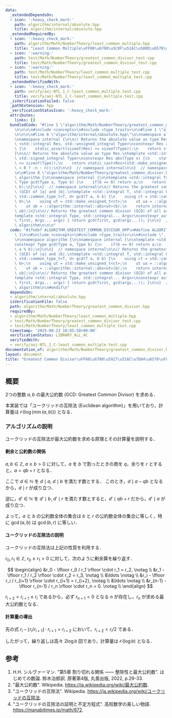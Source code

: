 ```yaml
---
data:
  _extendedDependsOn:
  - icon: ':heavy_check_mark:'
    path: algorithm/internal/absolute.hpp
    title: algorithm/internal/absolute.hpp
  _extendedRequiredBy:
  - icon: ':heavy_check_mark:'
    path: algorithm/Math/NumberTheory/least_common_multiple.hpp
    title: "Least Common Multiple\uFF08\u6700\u5C0F\u516C\u500D\u6570\uFF09"
  - icon: ':warning:'
    path: test/Math/NumberTheory/greatest_common_divisor_test.cpp
    title: test/Math/NumberTheory/greatest_common_divisor_test.cpp
  - icon: ':warning:'
    path: test/Math/NumberTheory/least_common_multiple_test.cpp
    title: test/Math/NumberTheory/least_common_multiple_test.cpp
  _extendedVerifiedWith:
  - icon: ':heavy_check_mark:'
    path: verify/aoj-NTL_1_C-least_common_multiple.test.cpp
    title: verify/aoj-NTL_1_C-least_common_multiple.test.cpp
  _isVerificationFailed: false
  _pathExtension: hpp
  _verificationStatusIcon: ':heavy_check_mark:'
  attributes:
    links: []
  bundledCode: "#line 1 \"algorithm/Math/NumberTheory/greatest_common_divisor.hpp\"\
    \n\n\n\n#include <concepts>\n#include <type_traits>\n\n#line 1 \"algorithm/internal/absolute.hpp\"\
    \n\n\n\n#line 6 \"algorithm/internal/absolute.hpp\"\n\nnamespace algorithm {\n\
    \nnamespace internal {\n\n// Returns the absolute value as type Res.\ntemplate\
    \ <std::integral Res, std::unsigned_integral Type>\nconstexpr Res abs(Type n)\
    \ {\n    static_assert(sizeof(Res) >= sizeof(Type));\n    return static_cast<Res>(n);\n\
    }\n\n// Returns the absolute value as type Res.\ntemplate <std::integral Res,\
    \ std::signed_integral Type>\nconstexpr Res abs(Type n) {\n    static_assert(sizeof(Res)\
    \ >= sizeof(Type));\n    return static_cast<Res>(std::make_unsigned_t<Type>(n\
    \ < 0 ? -n : n));\n}\n\n}  // namespace internal\n\n}  // namespace algorithm\n\
    \n\n#line 8 \"algorithm/Math/NumberTheory/greatest_common_divisor.hpp\"\n\nnamespace\
    \ algorithm {\n\nnamespace internal {\n\ntemplate <std::integral Type>\nconstexpr\
    \ Type gcd(Type a, Type b) {\n    if(b == 0) return a;\n    return gcd(b, a %\
    \ b);\n}\n\n}  // namespace internal\n\n// Returns the greatest common divisor\
    \ (GCD) of |a| and |b|.\ntemplate <std::integral T, std::integral U>\nconstexpr\
    \ std::common_type_t<T, U> gcd(T a, U b) {\n    using ct = std::common_type_t<T,\
    \ U>;\n    using ut = std::make_unsigned_t<ct>;\n    ut ua = ::algorithm::internal::abs<ut>(a);\n\
    \    ut ub = ::algorithm::internal::abs<ut>(b);\n    return internal::gcd(ua,\
    \ ub);\n}\n\n// Returns the greatest common divisor (GCD) of all arguments.\n\
    template <std::integral Type, std::integral... Args>\nconstexpr auto gcd(Type\
    \ first, Args... args) { return gcd(first, gcd(args...)); }\n\n}  // namespace\
    \ algorithm\n\n\n"
  code: "#ifndef ALGORITHM_GREATEST_COMMON_DIVISOR_HPP\n#define ALGORITHM_GREATEST_COMMON_DIVISOR_HPP\
    \ 1\n\n#include <concepts>\n#include <type_traits>\n\n#include \"../../internal/absolute.hpp\"\
    \n\nnamespace algorithm {\n\nnamespace internal {\n\ntemplate <std::integral Type>\n\
    constexpr Type gcd(Type a, Type b) {\n    if(b == 0) return a;\n    return gcd(b,\
    \ a % b);\n}\n\n}  // namespace internal\n\n// Returns the greatest common divisor\
    \ (GCD) of |a| and |b|.\ntemplate <std::integral T, std::integral U>\nconstexpr\
    \ std::common_type_t<T, U> gcd(T a, U b) {\n    using ct = std::common_type_t<T,\
    \ U>;\n    using ut = std::make_unsigned_t<ct>;\n    ut ua = ::algorithm::internal::abs<ut>(a);\n\
    \    ut ub = ::algorithm::internal::abs<ut>(b);\n    return internal::gcd(ua,\
    \ ub);\n}\n\n// Returns the greatest common divisor (GCD) of all arguments.\n\
    template <std::integral Type, std::integral... Args>\nconstexpr auto gcd(Type\
    \ first, Args... args) { return gcd(first, gcd(args...)); }\n\n}  // namespace\
    \ algorithm\n\n#endif\n"
  dependsOn:
  - algorithm/internal/absolute.hpp
  isVerificationFile: false
  path: algorithm/Math/NumberTheory/greatest_common_divisor.hpp
  requiredBy:
  - algorithm/Math/NumberTheory/least_common_multiple.hpp
  - test/Math/NumberTheory/greatest_common_divisor_test.cpp
  - test/Math/NumberTheory/least_common_multiple_test.cpp
  timestamp: '2025-08-23 10:05:58+00:00'
  verificationStatus: LIBRARY_ALL_AC
  verifiedWith:
  - verify/aoj-NTL_1_C-least_common_multiple.test.cpp
documentation_of: algorithm/Math/NumberTheory/greatest_common_divisor.hpp
layout: document
title: "Greatest Common Divisor\uFF08\u6700\u5927\u516C\u7D04\u6570\uFF09"
---
```



## 概要

2つの整数 $a, b$ の最大公約数 (GCD: Greatest Common Divisor) を求める．

本実装では「ユークリッドの互除法 (Euclidean algorithm)」を用いており，計算量は $\mathcal{O}(\log(\min(a,b)))$ となる．

### アルゴリズムの説明

ユークリッドの互除法が最大公約数を求める原理とその計算量を説明する．

#### 剰余と公約数の関係

$a, b \in \mathbb{Z}, \ a \geq b > 0$ に対して，$a$ を $b$ で割ったときの商を $q$，余りを $r$ とすると，$a = qb + r$ となる．

ここで $d \in \mathbb{N}$ を $d \mid a, \ d \mid b$ を満たす数とする．
このとき，$d \mid a-qb$ となるから，$d \mid r$ が成り立つ．

逆に，$d' \in \mathbb{N}$ を $d' \mid b, \ d' \mid r$ を満たす数とすると，$d' \mid qb+r$ だから，$d' \mid a$ が成り立つ．

よって，$a$ と $b$ の公約数全体の集合は $b$ と $r$ の公約数全体の集合に等しく，特に $\gcd(a,b)$ は $\gcd(b,r)$ に等しい．

#### ユークリッドの互除法の説明

ユークリッドの互除法は上記の性質を利用する．

$r_0, r_1 \in \mathbb{Z}, \ r_0 \geq r_1 > 0$ に対して，次のように剰余算を繰り返す．

$$
\begin{align}
&r_0 - \lfloor r_0 / r_1 \rfloor \cdot r_1 = r_2, \notag \\
&r_1 - \lfloor r_1 / r_2 \rfloor \cdot r_2 = r_3, \notag \\
&\ldots \notag \\
&r_i - \lfloor r_i / r_{i+1} \rfloor \cdot r_{i+1} = r_{i+2}, \notag \\
&\ldots \notag \\
&r_{n-1} - \lfloor r_{n-1} / r_n \rfloor \cdot r_n = 0. \notag \\
\end{align}
$$

$r_{i+2} < r_{i+1} \leq r_i$ であるから，必ず $r_{n+1} = 0$ となる $n$ が存在し，$r_n$ が求める最大公約数となる．

#### 計算量の導出

先の式 $r_i - \lfloor r_i / r_{i+1} \rfloor \cdot r_{i+1} = r_{i+2}$ において，$r_{i+2} < r_i / 2$ である．

したがって，繰り返しは高々 $2 \log b$ 回であり，計算量は $\mathcal{O}(\log b)$ となる．

## 参考

1. H.H. シルヴァーマン. "第5章 割り切れる関係 —— 整除性と最大公約数". はじめての数論. 鈴木治郎訳. 原著第4版, 丸善出版, 2022, p.29-33.
1. "最大公約数". Wikipedia. <https://ja.wikipedia.org/wiki/最大公約数>.
1. "ユークリッドの互除法". Wikipedia. <https://ja.wikipedia.org/wiki/ユークリッドの互除法>.
1. "ユークリッドの互除法の証明と不定方程式". 高校数学の美しい物語. <https://manabitimes.jp/math/672>.
